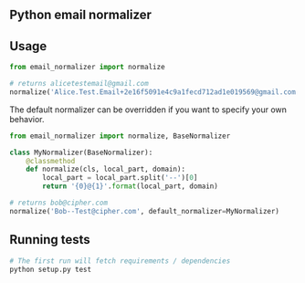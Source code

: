Python email normalizer
-----------------------

## Usage

```python
from email_normalizer import normalize

# returns alicetestemail@gmail.com
normalize('Alice.Test.Email+2e16f5091e4c9a1fecd712ad1e019569@gmail.com')
```

The default normalizer can be overridden if you want to specify your own behavior.

```python
from email_normalizer import normalize, BaseNormalizer

class MyNormalizer(BaseNormalizer):
    @classmethod
    def normalize(cls, local_part, domain):
        local_part = local_part.split('--')[0]
        return '{0}@{1}'.format(local_part, domain)

# returns bob@cipher.com
normalize('Bob--Test@cipher.com', default_normalizer=MyNormalizer)
```

## Running tests

```python
# The first run will fetch requirements / dependencies
python setup.py test
```

